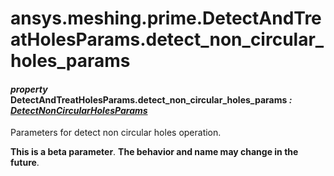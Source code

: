 # ansys.meshing.prime.DetectAndTreatHolesParams.detect_non_circular_holes_params



#### *property* DetectAndTreatHolesParams.detect_non_circular_holes_params *: [DetectNonCircularHolesParams](ansys.meshing.prime.DetectNonCircularHolesParams.md#ansys.meshing.prime.DetectNonCircularHolesParams)*

Parameters for detect non circular holes operation.

**This is a beta parameter**. **The behavior and name may change in the future**.

<!-- !! processed by numpydoc !! -->
